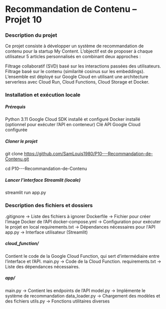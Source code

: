 # Recommandation de Contenu – Projet 10

### Description du projet
Ce projet consiste à développer un système de recommandation de contenu pour la startup My Content. L’objectif est de proposer à chaque utilisateur 5 articles personnalisés en combinant deux approches :

Filtrage collaboratif (SVD) basé sur les interactions passées des utilisateurs.
Filtrage basé sur le contenu (similarité cosinus sur les embeddings).
L’ensemble est déployé sur Google Cloud en utilisant une architecture serverless avec Cloud Run, Cloud Functions, Cloud Storage et Docker.

### Installation et exécution locale

##### Prérequis
Python 3.11
Google Cloud SDK installé et configuré
Docker installé (optionnel pour exécuter l’API en conteneur)
Clé API Google Cloud configurée

##### Cloner le projet
git clone https://github.com/SamLouis1980/P10---Recommandation-de-Contenu.git

cd P10---Recommandation-de-Contenu

##### Lancer l’interface Streamlit (locale)
streamlit run app.py

### Description des fichiers et dossiers

.gitignore → Liste des fichiers à ignorer
Dockerfile → Fichier pour créer l’image Docker de l’API
docker-compose.yml → Configuration pour exécuter le projet en local
requirements.txt → Dépendances nécessaires pour l'API
app.py → Interface utilisateur (Streamlit)

##### cloud_function/
Contient le code de la Google Cloud Function, qui sert d’intermédiaire entre l’interface et l’API.
main.py → Code de la Cloud Function.
requirements.txt → Liste des dépendances nécessaires.

##### app/
main.py → Contient les endpoints de l’API
model.py → Implémente le système de recommandation
data_loader.py → Chargement des modèles et des fichiers
utils.py → Fonctions utilitaires diverses


